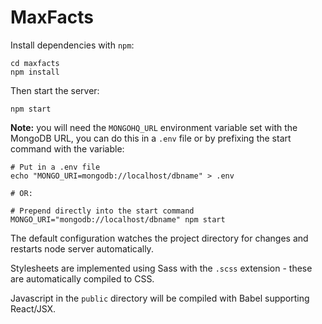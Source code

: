 MaxFacts
========

Install dependencies with `npm`:

	cd maxfacts
	npm install

Then start the server:

	npm start

**Note:** you will need the `MONGOHQ_URL` environment variable set with the MongoDB URL, you can do this in a `.env` file or by prefixing the start command with the variable:

	# Put in a .env file
	echo "MONGO_URI=mongodb://localhost/dbname" > .env

	# OR:

	# Prepend directly into the start command
	MONGO_URI="mongodb://localhost/dbname" npm start

The default configuration watches the project directory for changes and restarts node server automatically.

Stylesheets are implemented using Sass with the `.scss` extension - these are automatically compiled to CSS.

Javascript in the `public` directory will be compiled with Babel supporting React/JSX.

